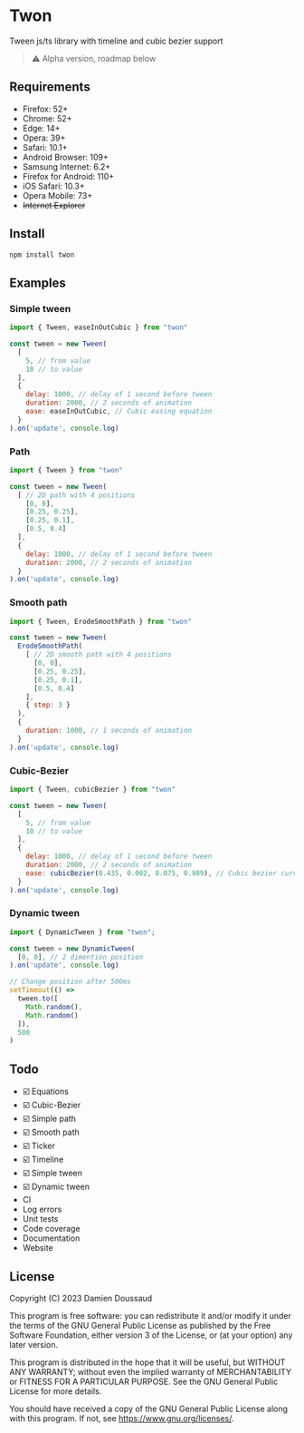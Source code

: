 # Twon

Tween js/ts library with timeline and cubic bezier support

> ⚠️ Alpha version, roadmap below

## Requirements

- Firefox: 52+
- Chrome: 52+
- Edge: 14+
- Opera: 39+
- Safari: 10.1+
- Android Browser: 109+
- Samsung Internet: 6.2+
- Firefox for Android: 110+
- iOS Safari: 10.3+
- Opera Mobile: 73+
- ~~Internet Explorer~~

## Install

```bash
npm install twon
```

## Examples

### Simple tween

```javascript
import { Tween, easeInOutCubic } from "twon"

const tween = new Tween(
  [
    5, // from value
    10 // to value
  ],
  {
    delay: 1000, // delay of 1 second before tween
    duration: 2000, // 2 seconds of animation
    ease: easeInOutCubic, // Cubic easing equation
  }
).on('update', console.log)
```

### Path

```javascript
import { Tween } from "twon"

const tween = new Tween(
  [ // 2D path with 4 positions
    [0, 0],
    [0.25, 0.25],
    [0.25, 0.1],
    [0.5, 0.4]
  ],
  {
    delay: 1000, // delay of 1 second before tween
    duration: 2000, // 2 seconds of animation
  }
).on('update', console.log)
```

### Smooth path

```javascript
import { Tween, ErodeSmoothPath } from "twon"

const tween = new Tween(
  ErodeSmoothPath(
    [ // 2D smooth path with 4 positions
      [0, 0],
      [0.25, 0.25],
      [0.25, 0.1],
      [0.5, 0.4]
    ],
    { step: 3 }
  ),
  {
    duration: 1000, // 1 seconds of animation
  }
).on('update', console.log)
```

### Cubic-Bezier

```javascript
import { Tween, cubicBezier } from "twon"

const tween = new Tween(
  [
    5, // from value
    10 // to value
  ],
  {
    delay: 1000, // delay of 1 second before tween
    duration: 2000, // 2 seconds of animation
    ease: cubicBezier(0.435, 0.002, 0.075, 0.989), // Cubic bezier curve
  }
).on('update', console.log)
```

### Dynamic tween

```javascript
import { DynamicTween } from "twon";

const tween = new DynamicTween(
  [0, 0], // 2 dimention position
).on('update', console.log)

// Change position after 500ms
setTimeout(() =>
  tween.to([
    Math.random(),
    Math.random()
  ]),
  500
)
```

## Todo

- ☑️ Equations
- ☑️ Cubic-Bezier
- ☑️ Simple path
- ☑️ Smooth path
- ☑️ Ticker
- ☑️ Timeline
- ☑️ Simple tween
- ☑️ Dynamic tween
- CI
- Log errors
- Unit tests
- Code coverage
- Documentation
- Website

## License

Copyright (C) 2023 Damien Doussaud

This program is free software: you can redistribute it and/or modify it under the terms of the GNU General Public License as published by the Free Software Foundation, either version 3 of the License, or (at your option) any later version.

This program is distributed in the hope that it will be useful, but WITHOUT ANY WARRANTY; without even the implied warranty of MERCHANTABILITY or FITNESS FOR A PARTICULAR PURPOSE. See the GNU General Public License for more details.

You should have received a copy of the GNU General Public License along with this program. If not, see https://www.gnu.org/licenses/.

